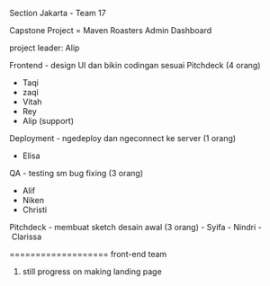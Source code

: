 Section Jakarta - Team 17

Capstone Project = Maven Roasters Admin Dashboard

project leader: Alip

Frontend - design UI dan bikin codingan sesuai Pitchdeck (4 orang)
- Taqi
- zaqi
- Vitah
- Rey
- Alip (support)

Deployment - ngedeploy dan ngeconnect ke server (1 orang)
- Elisa

QA - testing sm bug fixing (3 orang)
- Alif
- Niken
- Christi

Pitchdeck - membuat sketch desain awal  (3 orang)
- Syifa
- Nindri
- Clarissa


===================
front-end team
1. still progress on making landing page
